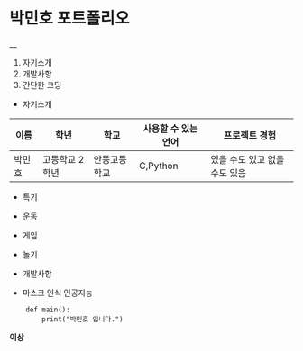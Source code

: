 # 박민호 포트폴리오
__
1. 자기소개
2. 개발사항
3. 간단한 코딩

+ 자기소개

이름|학년|학교|사용할 수 있는 언어|프로젝트 경험
---|---|---|---|---|
박민호|고등학교 2학년|안동고등학교|C,Python|있을 수도 있고 없을 수도 있음

+ 특기

 + 운동
  + 게임
   + 놀기

+ 개발사항
 - 마스크 인식 인공지능

```
    def main():
        print("박민호 입니다.")
```        
 **이상**

